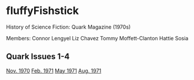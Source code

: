 # fluffyFishstick
History of Science Fiction: Quark Magazine (1970s)

Members: 
    Connor Lengyel
    Liz Chavez
    Tommy Moffett-Clanton
    Hattie Sosia

## Quark Issues 1-4
[Nov. 1970](https://s3.us-west-1.wasabisys.com/luminist/SF/QK_1970_11.pdf)
[Feb. 1971](https://s3.us-west-1.wasabisys.com/luminist/SF/QK_1971_02.pdf)
[May 1971](https://s3.us-west-1.wasabisys.com/luminist/SF/QK_1971_05.pdf)
[Aug. 1971](https://s3.us-west-1.wasabisys.com/luminist/SF/QK_1971_08.pdf)
